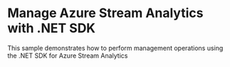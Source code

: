 # Manage Azure Stream Analytics with .NET SDK #

This sample demonstrates how to perform management operations using the .NET SDK for Azure Stream Analytics

